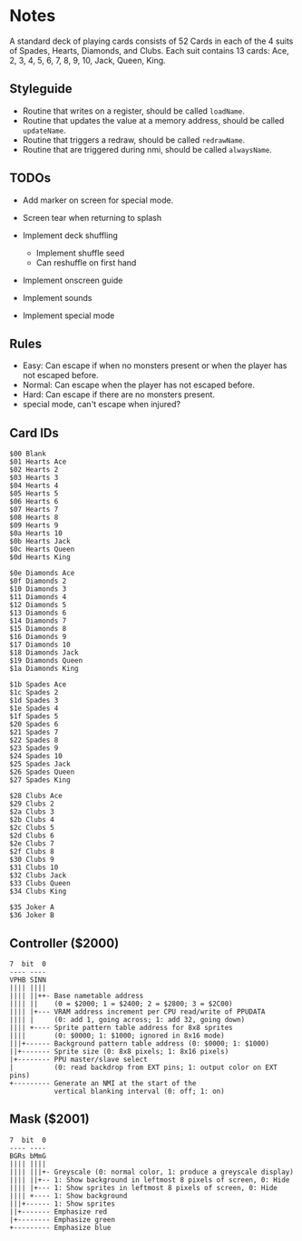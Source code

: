 # Notes

A standard deck of playing cards consists of 52 Cards in each of the 4 suits of Spades, Hearts, Diamonds, and Clubs. 
Each suit contains 13 cards: Ace, 2, 3, 4, 5, 6, 7, 8, 9, 10, Jack, Queen, King.

## Styleguide

- Routine that writes on a register, should be called `loadName`.
- Routine that updates the value at a memory address, should be called `updateName`.
- Routine that triggers a redraw, should be called `redrawName`.
- Routine that are triggered during nmi, should be called `alwaysName`.

## TODOs

- Add marker on screen for special mode.
- Screen tear when returning to splash
- Implement deck shuffling
  - Implement shuffle seed
  - Can reshuffle on first hand
- Implement onscreen guide
- Implement sounds

- Implement special mode

## Rules

- Easy: Can escape if when no monsters present or when the player has not escaped before.
- Normal: Can escape when the player has not escaped before.
- Hard: Can escape if there are no monsters present.
- special mode, can't escape when injured?

## Card IDs

```
$00 Blank
$01 Hearts Ace
$02 Hearts 2
$03 Hearts 3
$04 Hearts 4
$05 Hearts 5
$06 Hearts 6
$07 Hearts 7
$08 Hearts 8
$09 Hearts 9
$0a Hearts 10
$0b Hearts Jack
$0c Hearts Queen
$0d Hearts King

$0e Diamonds Ace
$0f Diamonds 2
$10 Diamonds 3
$11 Diamonds 4
$12 Diamonds 5
$13 Diamonds 6
$14 Diamonds 7
$15 Diamonds 8
$16 Diamonds 9
$17 Diamonds 10
$18 Diamonds Jack
$19 Diamonds Queen
$1a Diamonds King

$1b Spades Ace
$1c Spades 2
$1d Spades 3
$1e Spades 4
$1f Spades 5
$20 Spades 6
$21 Spades 7
$22 Spades 8
$23 Spades 9
$24 Spades 10
$25 Spades Jack
$26 Spades Queen
$27 Spades King

$28 Clubs Ace
$29 Clubs 2
$2a Clubs 3
$2b Clubs 4
$2c Clubs 5
$2d Clubs 6
$2e Clubs 7
$2f Clubs 8
$30 Clubs 9
$31 Clubs 10
$32 Clubs Jack
$33 Clubs Queen
$34 Clubs King

$35 Joker A
$36 Joker B
```

## Controller ($2000)

```
7  bit  0
---- ----
VPHB SINN
|||| ||||
|||| ||++- Base nametable address
|||| ||    (0 = $2000; 1 = $2400; 2 = $2800; 3 = $2C00)
|||| |+--- VRAM address increment per CPU read/write of PPUDATA
|||| |     (0: add 1, going across; 1: add 32, going down)
|||| +---- Sprite pattern table address for 8x8 sprites
||||       (0: $0000; 1: $1000; ignored in 8x16 mode)
|||+------ Background pattern table address (0: $0000; 1: $1000)
||+------- Sprite size (0: 8x8 pixels; 1: 8x16 pixels)
|+-------- PPU master/slave select
|          (0: read backdrop from EXT pins; 1: output color on EXT pins)
+--------- Generate an NMI at the start of the
           vertical blanking interval (0: off; 1: on)
```

## Mask ($2001) 

```
7  bit  0
---- ----
BGRs bMmG
|||| ||||
|||| |||+- Greyscale (0: normal color, 1: produce a greyscale display)
|||| ||+-- 1: Show background in leftmost 8 pixels of screen, 0: Hide
|||| |+--- 1: Show sprites in leftmost 8 pixels of screen, 0: Hide
|||| +---- 1: Show background
|||+------ 1: Show sprites
||+------- Emphasize red
|+-------- Emphasize green
+--------- Emphasize blue
```